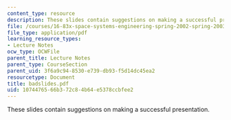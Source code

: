 ```yaml
---
content_type: resource
description: These slides contain suggestions on making a successful presentation.
file: /courses/16-83x-space-systems-engineering-spring-2002-spring-2003/1074476566b372c84b64e5378ccbfee2_badslides.pdf
file_type: application/pdf
learning_resource_types:
- Lecture Notes
ocw_type: OCWFile
parent_title: Lecture Notes
parent_type: CourseSection
parent_uid: 3f6a9c94-8530-e739-db93-f5d14dc45ea2
resourcetype: Document
title: badslides.pdf
uid: 10744765-66b3-72c8-4b64-e5378ccbfee2
---
```

These slides contain suggestions on making a successful presentation.

